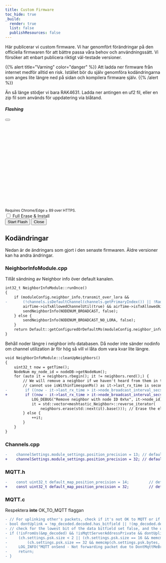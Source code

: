 ```yaml
---
title: Custom Firmware
toc_hide: true
_build:
  render: true
  list: false
  publishResources: false
---
```

Här publicerar vi custom firmware. Vi har genomfört förändringar på den officiella firmwaren för att bättre passa våra behov och användningssätt. Vi försöker att enbart publicera riktigt väl-testade versioner.

{{% alert title="Varning" color="danger" %}}
Att ladda ner firmware från internet medför alltid en risk. Istället bör du själv genomföra kodändringarna som anges lite längre ned på sidan och kompilera firmware själv.
{{% /alert %}}

Än så länge stödjer vi bara RAK4631. Ladda ner antingen en uf2 fil, eller en zip fil som används för uppdatering via blåtand.

<!-- Accordion will be injected here -->
<div class="accordion" id="firmwareAccordion"></div>


<!-- Flash‑log modal -->
<div class="modal fade" id="flashModal" tabindex="-1" aria-labelledby="flashModalLabel" aria-hidden="true">
  <div class="modal-dialog modal-lg modal-dialog-scrollable">
    <div class="modal-content">
      <div class="modal-header">
        <h5 class="modal-title" id="flashModalLabel">Flashing</h5>
        <button type="button" class="btn-close" data-bs-dismiss="modal" aria-label="Close"></button>
      </div>
      <div class="modal-body">
        <pre id="espLog" class="bg-dark text-light p-2 rounded overflow-auto" style="height:16rem;font-size:.85rem"></pre>
        <small class="text-muted">Requires Chrome/Edge ≥ 89 over HTTPS.</small>
      </div>
      <div class="modal-footer d-flex align-items-center w-100">
        <div class="form-check form-switch mb-0">
          <input class="form-check-input" type="checkbox" id="eraseSwitch">
          <label class="form-check-label" for="eraseSwitch">
            Full Erase & Install
          </label>
        </div>
        <div class="ms-auto d-flex gap-2">
          <button id="startFlashBtn" class="btn btn-primary">
            Start Flash
          </button>
          <button type="button" class="btn btn-secondary" data-bs-dismiss="modal">
            Close
          </button>
        </div>
      </div>
    </div>
  </div>
</div>

## Kodändringar
Nedan är de ändringars som gjort i den senaste firmwaren. Äldre versioner kan ha andra ändringar.


### NeighborInfoModule.cpp
Tillåt sändning av Neighbor info över default kanalen.
```diff
int32_t NeighborInfoModule::runOnce()
{
    if (moduleConfig.neighbor_info.transmit_over_lora &&
-       (!channels.isDefaultChannel(channels.getPrimaryIndex()) || !RadioInterface::uses_default_frequency_slot) &&
        airTime->isTxAllowedChannelUtil(true) && airTime->isTxAllowedAirUtil()) {
        sendNeighborInfo(NODENUM_BROADCAST, false);
    } else {
        sendNeighborInfo(NODENUM_BROADCAST_NO_LORA, false);
    }
    return Default::getConfiguredOrDefaultMs(moduleConfig.neighbor_info.update_interval, default_neighbor_info_broadcast_secs);
}
```

Behåll noder längre i neighbor info databasen. 
Då noder inte sänder nodinfo om channel utilization är för hög så vill vi låta dom vara kvar lite längre.
```diff
void NeighborInfoModule::cleanUpNeighbors()
{
    uint32_t now = getTime();
    NodeNum my_node_id = nodeDB->getNodeNum();
    for (auto it = neighbors.rbegin(); it != neighbors.rend();) {
        // We will remove a neighbor if we haven't heard from them in twice the broadcast interval
        // cannot use isWithinTimespanMs() as it->last_rx_time is seconds since 1970
-        if ((now - it->last_rx_time > it->node_broadcast_interval_secs * 2) && (it->node_id != my_node_id)) {
+        if ((now - it->last_rx_time > it->node_broadcast_interval_secs * 4) && (it->node_id != my_node_id)) {
            LOG_DEBUG("Remove neighbor with node ID 0x%x", it->node_id);
            it = std::vector<meshtastic_Neighbor>::reverse_iterator(
                neighbors.erase(std::next(it).base())); // Erase the element and update the iterator
        } else {
            ++it;
        }
    }
}
```

### Channels.cpp
```diff
-    channelSettings.module_settings.position_precision = 13; // default to sending location on the primary channel
+    channelSettings.module_settings.position_precision = 32; // default to sending location on the primary channel
```

### MQTT.h
```diff
-    const uint32_t default_map_position_precision = 14;         // defaults to max. offset of ~1459m
+    const uint32_t default_map_position_precision = 32;         // defaults to max. offset of ~1459m

```

### MQTT.c
Respektera __inte__ OK_TO_MQTT flaggan
```diff
- // For uplinking other's packets, check if it's not OK to MQTT or if it's an older packet without the bitfield
- bool dontUplink = !mp_decoded.decoded.has_bitfield || !(mp_decoded.decoded.bitfield & BITFIELD_OK_TO_MQTT_MASK);
- // check for the lowest bit of the data bitfield set false, and the use of one of the default keys.
- if (!isFromUs(&mp_decoded) && !isMqttServerAddressPrivate && dontUplink &&
-     (ch.settings.psk.size < 2 || (ch.settings.psk.size == 16 && memcmp(ch.settings.psk.bytes, defaultpsk, 16)) ||
-         (ch.settings.psk.size == 32 && memcmp(ch.settings.psk.bytes, eventpsk, 32)))) {
-     LOG_INFO("MQTT onSend - Not forwarding packet due to DontMqttMeBro flag");
-     return;
- }
```

<script src="/js/firmware-ui.js"></script>
<script src="/js/esp-flasher.js"></script>